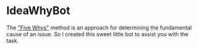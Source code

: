 # IdeaWhyBot
The <a href="https://en.wikipedia.org/wiki/Five_whys">"Five Whys"</a> method is an approach for determining the fundamental cause of an issue. So I created this sweet little bot to assist you with the task.
